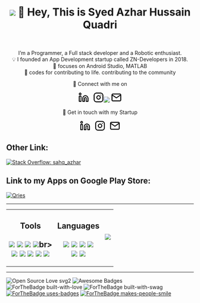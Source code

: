 <h1 align='center'><img src="https://github.com/TheDudeThatCode/TheDudeThatCode/blob/master/Assets/Hi.gif" width="40px"> 🤖 Hey, This is Syed Azhar Hussain Quadri </h1><br>

<p align='center'>
I’m a Programmer, a Full stack developer and a Robotic enthusiast.<br>
         💡 I founded an App Development startup called ZN-Developers in 2018.<br>
        🧠 focuses on Android Studio, MATLAB <br>
         💪 codes for contributing to life. contributing to the community


<p align='center'> 📇 Connect with me on </p>

<p align='center'>
<a href="https://www.linkedin.com/in/syed-azhar-hussain-quadri-492512173/" target="_blank" title="LinkedIn"><img height="28"  src="https://raw.githubusercontent.com/feathericons/feather/master/icons/linkedin.svg"></a> &nbsp  <a href="https://www.instagram.com/sahq_azhar/" target="_blank" title="Instagram"><img height="28" src="https://raw.githubusercontent.com/feathericons/feather/master/icons/instagram.svg"></i></a><a href="https://www.reddit.com/user/sahq_azhar" target="_blank" title="Reddit"><img height="28" src="https://i.ibb.co/v3FLkCK/52053.png"></i></a> <a href="mailto:azharhussain7a@gmail.com?subject=[GitHub]%20Source%20Han%20Sans" target="_blank" title="Mail"><img height="28" src="https://raw.githubusercontent.com/feathericons/feather/master/icons/mail.svg"></i></a>   
</p>




<p align='center'> 📇 Get in touch with my Startup </p>  

<p align='center'>
<a href="https://www.linkedin.com/company/zn-developers/?viewAsMember=true" target="_blank" title="LinkedIn"><img height="28"  src="https://raw.githubusercontent.com/feathericons/feather/master/icons/linkedin.svg"></a> &nbsp  <a href="https://www.instagram.com/developers_zn/" target="_blank" title="Instagram"><img height="28" src="https://raw.githubusercontent.com/feathericons/feather/master/icons/instagram.svg"></i></a> &nbsp  <a href="mailto:developerszn@gmail.com?subject=[GitHub]%20Source%20Han%20Sans" target="_blank" title="Mail"><img height="28" src="https://raw.githubusercontent.com/feathericons/feather/master/icons/mail.svg"></i></a>   
</p>


**Other Link:**
-----------------------------------------------------------------
[![Stack Overflow: sahq_azhar](https://img.shields.io/badge/-Stack%20Overflow-222222?logo=stack-overflow&link=https://stackoverflow.com/users/12240101/sahq-azhar)](https://stackoverflow.com/users/12240101/sahq-azhar)<br>

**Link to my Apps on Google Play Store:**
-----------------------------------------------------------------
</a>

<a href="https://play.google.com/store/apps/developer?id=ZN+Developers">
         <img alt="Qries" src="https://i.ibb.co/zZbyQmR/en-badge-web-generic.png"
         width=150" >
      </a>
                               
-----------------------------------------------------------------                 
<table>
 
   
<td>       
         <h2 align='center'>Tools  <br> <br>
<code><img height="28" src="https://i.ibb.co/tmWfdJ1/1200px-Android-Studio-icon-svg.png"></code>
<code><img height="28" src="https://i.ibb.co/zPHVQJn/arduino-1-logo.png"></code>
<code><img height="28" src="https://i.ibb.co/D9MSWjz/Matlab-Logo.png"></code>
<code><img height="28" src="https://i.ibb.co/Jv5pMF3/1200px-Visual-Studio-Code-1-35-icon-svg.png"></code>br><br>
<code><img height="28" src="https://i.ibb.co/NKpTZ97/Code-Vision-AVR.png"></code>
<code><img height="28" src="https://i.ibb.co/Jk9vsbn/My-SQL-Logo.png"></code>
<code><img height="28" src="https://i.ibb.co/4KSPc43/logo-flutter-1080px-clr.png"></code>
<code><img height="28" src="https://i.ibb.co/QD0gH2N/380-3804499-firebase-logo-google-logo-firebase-firebase-png.png"></code>
<code><img height="28" src="https://i.ibb.co/55ZjKfg/Git-Icon-1788-C.png"></code>
</td>
<td> 
          <h2 align='center'>Languages  <br> <br>
<code><img height="28" src="https://i.ibb.co/D4x3X3P/101-1010012-c-programming-icon-c-programming-language-logo.png"></code>
<code><img height="28" src="https://i.ibb.co/0BYMFQ5/1200px-ISO-C-Logo-svg.png"></code>
<code><img height="38" src="https://i.ibb.co/L6M6rWH/1200px-Java-programming-language-logo-svg.png"></code>
<code><img height="28" src="https://i.ibb.co/CPDDRmh/1200px-Python-logo-notext-svg.png"></code><br>
<code><img height="28" src="https://i.ibb.co/rxfKP6n/fi0fu2k24eo31.png"></code>
<code><img height="28" src="https://i.ibb.co/gjz4gsc/tzt-EDWYGDh-Uiu-Tq-AHBz-Q77n-YRvw8ol-FYj-Bcn-Ur-Icfw-Yw-INFr-INo-B3s-Y-O0pilc-Cg-LJ46e-EWNYBnh-Lr-TH.png"></code>
</td>
<td>
<a href="https://github.com/sahq-azhar">
 <img height="200em" src="https://github-readme-stats.vercel.app/api/top-langs/?username=sahq-azhar&theme=vue&layout=compact" />
</a>
</td>
</table>




-----------------------------------------------------------------
![Open Source Love svg2](https://badges.frapsoft.com/os/v2/open-source.svg?v=103) 
![Awesome Badges](https://img.shields.io/badge/badges-awesome-green.svg)<br>
![ForTheBadge built-with-love](http://ForTheBadge.com/images/badges/built-with-love.svg)
![ForTheBadge built-with-swag](http://ForTheBadge.com/images/badges/built-with-swag.svg)
[![ForTheBadge uses-badges](http://ForTheBadge.com/images/badges/uses-badges.svg)](http://ForTheBadge.com)
[![ForTheBadge makes-people-smile](http://ForTheBadge.com/images/badges/makes-people-smile.svg)](http://ForTheBadge.com)
